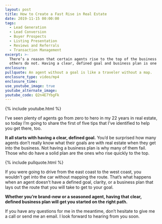 ```yaml
---
layout: post
title: How to Create a Fast Rise in Real Estate
date: 2019-11-15 00:00:00
tags:
  - Lead Generation
  - Lead Conversion
  - Buyer Prospects
  - Listing Presentation
  - Reviews and Referrals
  - Transaction Management
excerpt: >-
  There’s a reason that certain agents rise to the top of the business and
  others do not. Having a clear, defined goal and business plan is one of them.
enclosure:
pullquote: An agent without a goal is like a traveler without a map.
enclosure_type: video/mp4
enclosure_time:
use_youtube_image: true
youtube_alternate_image:
youtube_code: Q2n4E7YbgFk
---
```


{% include youtube.html %}

I’ve seen plenty of agents go from zero to hero in my 22 years in real estate, so today I’m going to share the first of five tips that I’ve identified to help you get there, too.&nbsp;

**It all starts with having a clear, defined goal.** You’d be surprised how many agents don’t really know what their goals are with real estate when they get into the business. Not having a business plan is why many of them fail. Those who do have a solid plan are the ones who rise quickly to the top.

{% include pullquote.html %}

If you were going to drive from the east coast to the west coast, you wouldn't get into the car without mapping the route. That’s what happens when an agent doesn’t have a defined goal, clarity, or a business plan that lays out the route that you will take to get to your goal.&nbsp;

**Whether you’re brand-new or a seasoned agent, having that clear, defined business plan will get you started on the right path.&nbsp;**

If you have any questions for me in the meantime, don’t hesitate to give me a call or send me an email. I look forward to hearing from you soon.